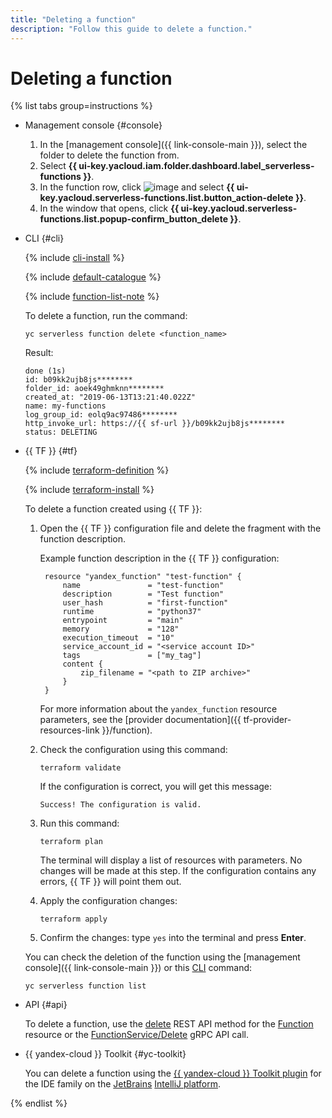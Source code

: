 ```yaml
---
title: "Deleting a function"
description: "Follow this guide to delete a function."
---
```


# Deleting a function

{% list tabs group=instructions %}

- Management console {#console}

   1. In the [management console]({{ link-console-main }}), select the folder to delete the function from.
   1. Select **{{ ui-key.yacloud.iam.folder.dashboard.label_serverless-functions }}**.
   1. In the function row, click ![image](../../../_assets/console-icons/ellipsis.svg) and select **{{ ui-key.yacloud.serverless-functions.list.button_action-delete }}**.
   1. In the window that opens, click **{{ ui-key.yacloud.serverless-functions.list.popup-confirm_button_delete }}**.

- CLI {#cli}

   {% include [cli-install](../../../_includes/cli-install.md) %}

   {% include [default-catalogue](../../../_includes/default-catalogue.md) %}

   {% include [function-list-note](../../../_includes/functions/function-list-note.md) %}

   To delete a function, run the command:

   ```
   yc serverless function delete <function_name>
   ```
   Result:
   ```
   done (1s)
   id: b09kk2ujb8js********
   folder_id: aoek49ghmknn********
   created_at: "2019-06-13T13:21:40.022Z"
   name: my-functions
   log_group_id: eolq9ac97486********
   http_invoke_url: https://{{ sf-url }}/b09kk2ujb8js********
   status: DELETING
   ```

- {{ TF }} {#tf}

   {% include [terraform-definition](../../../_tutorials/terraform-definition.md) %}

   {% include [terraform-install](../../../_includes/terraform-install.md) %}

   To delete a function created using {{ TF }}:

   1. Open the {{ TF }} configuration file and delete the fragment with the function description.

      Example function description in the {{ TF }} configuration:

      ```
       resource "yandex_function" "test-function" {
           name               = "test-function"
           description        = "Test function"
           user_hash          = "first-function"
           runtime            = "python37"
           entrypoint         = "main"
           memory             = "128"
           execution_timeout  = "10"
           service_account_id = "<service account ID>"
           tags               = ["my_tag"]
           content {
               zip_filename = "<path to ZIP archive>"
           }
       }
      ```

      For more information about the `yandex_function` resource parameters, see the [provider documentation]({{ tf-provider-resources-link }}/function).

   1. Check the configuration using this command:

      ```
      terraform validate
      ```

      If the configuration is correct, you will get this message:

      ```
      Success! The configuration is valid.
      ```

   1. Run this command:

      ```
      terraform plan
      ```

      The terminal will display a list of resources with parameters. No changes will be made at this step. If the configuration contains any errors, {{ TF }} will point them out.

   1. Apply the configuration changes:

      ```
      terraform apply
      ```
   1. Confirm the changes: type `yes` into the terminal and press **Enter**.

   You can check the deletion of the function using the [management console]({{ link-console-main }}) or this [CLI](../../../cli/quickstart.md) command:

   ```
   yc serverless function list
   ```

- API {#api}

   To delete a function, use the [delete](../../functions/api-ref/Function/delete.md) REST API method for the [Function](../../functions/api-ref/Function/index.md) resource or the [FunctionService/Delete](../../functions/api-ref/grpc/function_service.md#Delete) gRPC API call.


- {{ yandex-cloud }} Toolkit {#yc-toolkit}

   You can delete a function using the [{{ yandex-cloud }} Toolkit plugin](https://github.com/yandex-cloud/ide-plugin-jetbrains/blob/master/README.en.md) for the IDE family on the [JetBrains](https://www.jetbrains.com/) [IntelliJ platform](https://www.jetbrains.com/opensource/idea/).


{% endlist %}
